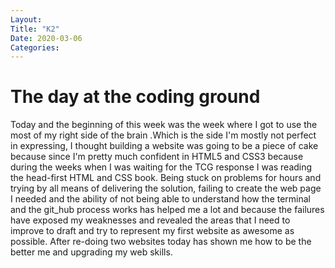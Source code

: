```yaml
---
Layout: 
Title: "K2"
Date: 2020-03-06
Categories:
---
```

# The day at the coding ground

Today and the beginning of this week was the week where I got to use the most of my right side of the brain
.Which is the side I'm mostly not perfect in expressing, I thought building a website was going to be a piece
of cake because since I'm pretty much confident in HTML5 and CSS3  because during the weeks when I was waiting for the TCG response I was reading the head-first HTML and CSS book. Being stuck on problems for hours
and trying by all means of delivering the solution, failing to create the web page I needed and the ability
of not being able to understand how the terminal and the git_hub process works has helped me a lot and
because the failures have exposed my weaknesses and revealed the areas that I need to improve to
draft and try to represent my first website as awesome as possible. After re-doing two websites today has shown
me how to be the better me and upgrading my web skills.

